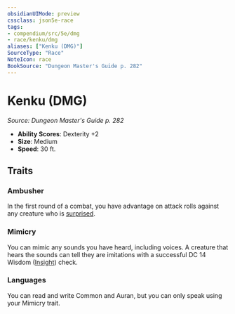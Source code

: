 ```yaml
---
obsidianUIMode: preview
cssclass: json5e-race
tags:
- compendium/src/5e/dmg
- race/kenku/dmg
aliases: ["Kenku (DMG)"]
SourceType: "Race"
NoteIcon: race
BookSource: "Dungeon Master's Guide p. 282"
---
```

# Kenku (DMG)
*Source: Dungeon Master's Guide p. 282*  

- **Ability Scores**: Dexterity +2
- **Size**: Medium
- **Speed**: 30 ft.

## Traits

### Ambusher

In the first round of a combat, you have advantage on attack rolls against any creature who is [surprised](/2-Mechanics/CLI/rules/conditions.md#surprised).

### Mimicry

You can mimic any sounds you have heard, including voices. A creature that hears the sounds can tell they are imitations with a successful DC 14 Wisdom ([Insight](/2-Mechanics/CLI/rules/skills.md#Insight)) check.

### Languages

You can read and write Common and Auran, but you can only speak using your Mimicry trait.